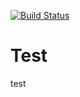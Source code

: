 
[![Build Status](https://dev.azure.com/emile0499/VMware/_apis/build/status/Azure%20VM%20Deployment?branchName=master)](https://dev.azure.com/emile0499/VMware/_build/latest?definitionId=9&branchName=master)


# Test
test


